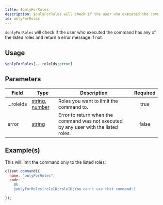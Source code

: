 ```yaml
---
title: $onlyForRoles
description: $onlyForRoles will check if the user who executed the command has any of the listed roles and return a error message if not.
id: onlyForRoles
---
```


`$onlyForRoles` will check if the user who executed the command has any of the listed roles and return a error message
if not.

## Usage

```php
$onlyForRoles[...roleIds;error]
```

## Parameters

| Field      | Type                                                                                                                                                                                                 | Description                                                                          | Required |
| ---------- | ---------------------------------------------------------------------------------------------------------------------------------------------------------------------------------------------------- | ------------------------------------------------------------------------------------ | :------: |
| ...roleIds | [string](https://developer.mozilla.org/en-US/docs/Web/JavaScript/Reference/Global_Objects/String), [number](https://developer.mozilla.org/en-us/docs/web/javascript/reference/global_objects/number) | Roles you want to limit the command to.                                              |   true   |
| error      | [string](https://developer.mozilla.org/en-US/docs/Web/JavaScript/Reference/Global_Objects/String)                                                                                                    | Error to return when the command was not executed by any user with the listed roles. |  false   |

## Example(s)

This will limit the command only to the listed roles:

```javascript
client.command({
  name: "onlyForRoles",
  code: `
    Ok.
    $onlyForRoles[roleID;roleID;You can't use that command!]
    `
});
```
